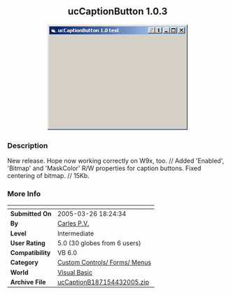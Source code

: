 ﻿<div align="center">

## ucCaptionButton 1\.0\.3

<img src="PIC2005323114138383.gif">
</div>

### Description

New release. Hope now working correctly on W9x, too. // Added 'Enabled', 'Bitmap' and 'MaskColor' R/W properties for caption buttons. Fixed centering of bitmap. // 15Kb.
 
### More Info
 


<span>             |<span>
---                |---
**Submitted On**   |2005-03-26 18:24:34
**By**             |[Carles P\.V\.](https://github.com/Planet-Source-Code/PSCIndex/blob/master/ByAuthor/carles-p-v.md)
**Level**          |Intermediate
**User Rating**    |5.0 (30 globes from 6 users)
**Compatibility**  |VB 6\.0
**Category**       |[Custom Controls/ Forms/  Menus](https://github.com/Planet-Source-Code/PSCIndex/blob/master/ByCategory/custom-controls-forms-menus__1-4.md)
**World**          |[Visual Basic](https://github.com/Planet-Source-Code/PSCIndex/blob/master/ByWorld/visual-basic.md)
**Archive File**   |[ucCaptionB187154432005\.zip](https://github.com/Planet-Source-Code/carles-p-v-uccaptionbutton-1-0-3__1-59602/archive/master.zip)








